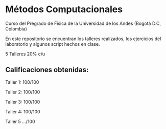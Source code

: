 # Métodos Computacionales
Curso del Pregrado de Física de la Universidad de los Andes (Bogotá D.C, Colombia)

En este repositorio se encuentran los talleres realizados, los ejercicios del laboratorio y algunos script hechos en clase.

5 Talleres 20% c/u

## Calificaciones obtenidas:
Taller 1: 100/100

Taller 2: 100/100

Taller 3: 100/100

Taller 4: 100/100

Taller 5 .../100

